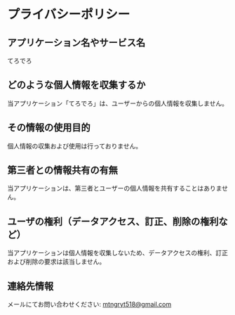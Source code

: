# プライバシーポリシー

## アプリケーション名やサービス名
てろでろ

## どのような個人情報を収集するか
当アプリケーション「てろでろ」は、ユーザーからの個人情報を収集しません。

## その情報の使用目的
個人情報の収集および使用は行っておりません。

## 第三者との情報共有の有無
当アプリケーションは、第三者とユーザーの個人情報を共有することはありません。

## ユーザの権利（データアクセス、訂正、削除の権利など）
当アプリケーションは個人情報を収集しないため、データアクセスの権利、訂正および削除の要求は該当しません。

## 連絡先情報
メールにてお問い合わせください: mtngryt518@gmail.com